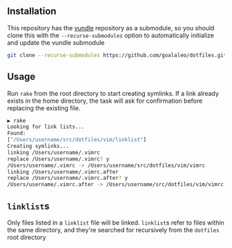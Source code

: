 ## Installation
This repository has the [vundle](https://github.com/VundleVim/Vundle.vim) repository as a submodule, so you should
clone this with the `--recurse-submodules` option to automatically initialize and update the vundle submodule
```bash
git clone --recurse-submodules https://github.com/goalaleo/dotfiles.git
```

## Usage
Run `rake` from the root directory to start creating symlinks.
If a link already exists in the home directory, the task will ask
for confirmation before replacing the existing file.
```bash
▶ rake
Looking for link lists...
Found:
["/Users/username/src/dotfiles/vim/linklist"]
Creating symlinks...
linking /Users/username/.vimrc
replace /Users/username/.vimrc? y
/Users/username/.vimrc -> /Users/username/src/dotfiles/vim/vimrc
linking /Users/username/.vimrc.after
replace /Users/username/.vimrc.after? y
/Users/username/.vimrc.after -> /Users/username/src/dotfiles/vim/vimrc.after
```
## `linklist`s
Only files listed in a `linklist` file will be linked. `linklist`s refer to files
within the same directory, and they're searched for recursively from the `dotfiles`
root directory
